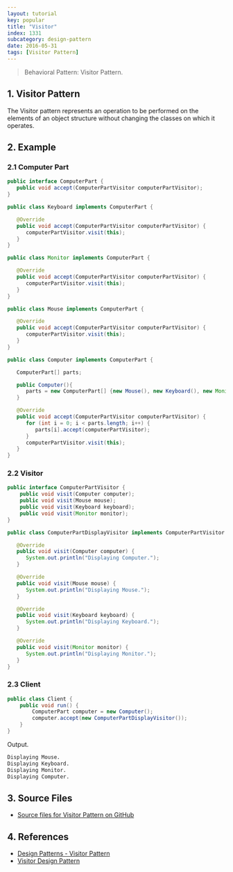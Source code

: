 ```yaml
---
layout: tutorial
key: popular
title: "Visitor"
index: 1331
subcategory: design-pattern
date: 2016-05-31
tags: [Visitor Pattern]
---
```


> Behavioral Pattern: Visitor Pattern.

## 1. Visitor Pattern
The Visitor pattern represents an operation to be performed on the elements of an object structure without changing the classes on which it operates.

## 2. Example
### 2.1 Computer Part
```java
public interface ComputerPart {
   public void accept(ComputerPartVisitor computerPartVisitor);
}

public class Keyboard implements ComputerPart {

   @Override
   public void accept(ComputerPartVisitor computerPartVisitor) {
      computerPartVisitor.visit(this);
   }
}

public class Monitor implements ComputerPart {

   @Override
   public void accept(ComputerPartVisitor computerPartVisitor) {
      computerPartVisitor.visit(this);
   }
}

public class Mouse implements ComputerPart {

   @Override
   public void accept(ComputerPartVisitor computerPartVisitor) {
      computerPartVisitor.visit(this);
   }
}

public class Computer implements ComputerPart {

   ComputerPart[] parts;

   public Computer(){
      parts = new ComputerPart[] {new Mouse(), new Keyboard(), new Monitor()};		
   }

   @Override
   public void accept(ComputerPartVisitor computerPartVisitor) {
      for (int i = 0; i < parts.length; i++) {
         parts[i].accept(computerPartVisitor);
      }
      computerPartVisitor.visit(this);
   }
}
```
### 2.2 Visitor
```java
public interface ComputerPartVisitor {
    public void visit(Computer computer);
    public void visit(Mouse mouse);
    public void visit(Keyboard keyboard);
    public void visit(Monitor monitor);
}

public class ComputerPartDisplayVisitor implements ComputerPartVisitor {

   @Override
   public void visit(Computer computer) {
      System.out.println("Displaying Computer.");
   }

   @Override
   public void visit(Mouse mouse) {
      System.out.println("Displaying Mouse.");
   }

   @Override
   public void visit(Keyboard keyboard) {
      System.out.println("Displaying Keyboard.");
   }

   @Override
   public void visit(Monitor monitor) {
      System.out.println("Displaying Monitor.");
   }
}
```
### 2.3 Client
```java
public class Client {
    public void run() {
        ComputerPart computer = new Computer();
        computer.accept(new ComputerPartDisplayVisitor());
    }
}
```
Output.
```sh
Displaying Mouse.
Displaying Keyboard.
Displaying Monitor.
Displaying Computer.
```

## 3. Source Files
* [Source files for Visitor Pattern on GitHub](https://github.com/jojozhuang/design-patterns-java/tree/master/design-pattern-visitor)

## 4. References
* [Design Patterns - Visitor Pattern](https://www.tutorialspoint.com/design_pattern/visitor_pattern.htm)
* [Visitor Design Pattern](https://sourcemaking.com/design_patterns/visitor)

